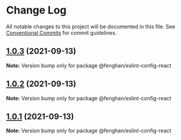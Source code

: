 # Change Log

All notable changes to this project will be documented in this file.
See [Conventional Commits](https://conventionalcommits.org) for commit guidelines.

## [1.0.3](https://github.com/fenghan34/configurations/compare/v1.0.2...v1.0.3) (2021-09-13)

**Note:** Version bump only for package @fenghan/eslint-config-react

## [1.0.2](https://github.com/fenghan34/configurations/compare/v1.0.1...v1.0.2) (2021-09-13)

**Note:** Version bump only for package @fenghan/eslint-config-react

## [1.0.1](https://github.com/fenghan34/configurations/compare/v1.0.0...v1.0.1) (2021-09-13)

**Note:** Version bump only for package @fenghan/eslint-config-react
